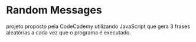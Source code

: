 # Random Messages
projeto proposto pela CodeCademy utilizando JavaScript que gera 3 frases aleatórias a cada vez que o programa é executado.
